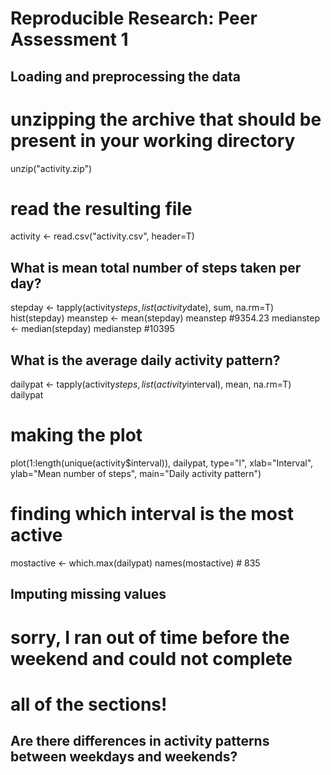 # Reproducible Research: Peer Assessment 1


## Loading and preprocessing the data
# unzipping the archive that should be present in your working directory 
unzip("activity.zip")
# read the resulting file
activity <- read.csv("activity.csv", header=T)

## What is mean total number of steps taken per day?
stepday <- tapply(activity$steps, list(activity$date), sum, na.rm=T)
hist(stepday)
meanstep <- mean(stepday)
meanstep #9354.23
medianstep <- median(stepday)
medianstep #10395

## What is the average daily activity pattern?
dailypat <- tapply(activity$steps, list(activity$interval), mean, na.rm=T)
dailypat
# making the plot
plot(1:length(unique(activity$interval)), dailypat, type="l", xlab="Interval", ylab="Mean number of steps", main="Daily activity pattern")
# finding which interval is the most active
mostactive <- which.max(dailypat)
names(mostactive) # 835

## Imputing missing values

# sorry, I ran out of time before the weekend and could not complete 
# all of the sections!

## Are there differences in activity patterns between weekdays and weekends?
